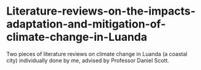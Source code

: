 # Literature-reviews-on-the-impacts-adaptation-and-mitigation-of-climate-change-in-Luanda
Two pieces of literature reviews on climate change in Luanda (a coastal city) individually done by me, advised by Professor Daniel Scott.
